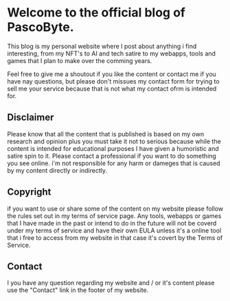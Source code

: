 # Welcome to the official blog of PascoByte.

This blog is my personal website where I post about anything i find interesting, from my NFT's to AI and tech satire to my webapps, tools and games that I plan to make over the comming years.

Feel free to give me a shoutout if you like the content or contact me if you have nay questions, but please don't missues my contact form for trying to sell me your service because that is not what my contact ofrm is intended for.

## Disclaimer

Please know that all the content that is published is based on my own research and opinion plus you must take it not to serious because while the content is intended for educational purposes I have given a humoristic and satire spin to it. Please contact a professional if you want to do something you see online. i'm not responsible for any harm or dameges that is caused by my content directly or indirectly.

## Copyright

if you want to use or share some of the content on my website please follow the rules set out in my terms of service page. Any tools, webapps or games that I have made in the past or intend to do in the future will not be coverd under my terms of service and have their own EULA unless it's a online tool that i free to access from my website in that case it's covert by the Terms of Service.

## Contact

I you have any question regarding my website and / or it's content please use the "Contact" link in the footer of my website.
